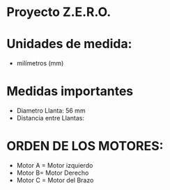 # Proyecto Z.E.R.O.
# Unidades de medida:
- milímetros (mm)
# Medidas importantes
- Diametro Llanta: 56 mm
- Distancia entre Llantas: 
# ORDEN DE LOS MOTORES:
- Motor A = Motor izquierdo 
- Motor B= Motor Derecho 
- Motor C = Motor del Brazo
